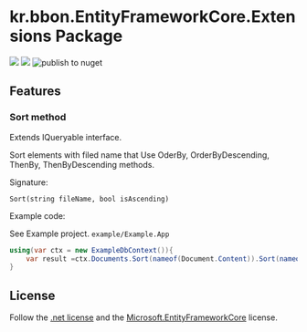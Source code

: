# kr.bbon.EntityFrameworkCore.Extensions Package

[![](https://img.shields.io/nuget/v/kr.bbon.EntityFrameworkCore.Extensions)](https://www.nuget.org/packages/kr.bbon.EntityFrameworkCore.Extensions) [![](https://img.shields.io/nuget/dt/kr.bbon.EntityFrameworkCore.Extensions)](https://www.nuget.org/packages/kr.bbon.EntityFrameworkCore.Extensions) ![publish to nuget](https://github.com/bbonkr/kr.bbon.EntityFrameworkCore.Extensions/workflows/publish%20to%20nuget/badge.svg)

## Features

### Sort method

Extends IQueryable<T> interface.

Sort elements with filed name that Use OderBy, OrderByDescending, ThenBy, ThenByDescending methods.

Signature:

`Sort(string fileName, bool isAscending)`

Example code:

See Example project. `example/Example.App`

```csharp
using(var ctx = new ExampleDbContext()){
    var result =ctx.Documents.Sort(nameof(Document.Content)).Sort(nameof(Document.Id), false);
}
```

## License

Follow the [.net license](https://dotnet.microsoft.com/platform/free) and the [Microsoft.EntityFrameworkCore](https://www.nuget.org/packages/Microsoft.EntityFrameworkCore) license.
